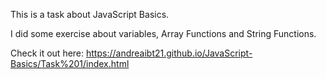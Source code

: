 This is a task about JavaScript Basics.

I did some exercise about variables, Array Functions and String Functions.

Check it out here: https://andreaibt21.github.io/JavaScript-Basics/Task%201/index.html